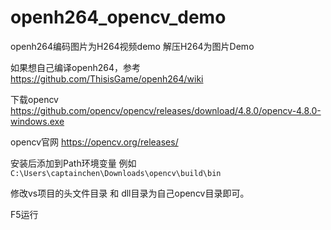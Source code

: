 # openh264_opencv_demo
openh264编码图片为H264视频demo 解压H264为图片Demo

如果想自己编译openh264，参考  https://github.com/ThisisGame/openh264/wiki

下载opencv  https://github.com/opencv/opencv/releases/download/4.8.0/opencv-4.8.0-windows.exe

opencv官网 https://opencv.org/releases/

安装后添加到Path环境变量 例如  `C:\Users\captainchen\Downloads\opencv\build\bin`

修改vs项目的头文件目录 和 dll目录为自己opencv目录即可。

F5运行
